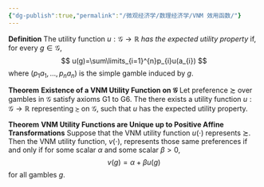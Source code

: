 ```yaml
---
{"dg-publish":true,"permalink":"/微观经济学/数理经济学/VNM 效用函数/"}
---
```


**Definition** The utility function $u:\mathcal{G}\to \mathbb{R}$ *has the expected utility property* if, for every $g\in \mathcal{G}$,
$$
u(g)=\sum\limits_{i=1}^{n}p_{i}u(a_{i})
$$
where $(p_{1}a_{1},\dots,p_{n}a_{n})$ is the simple gamble induced by $g$.

**Theorem** **Existence of a VNM Utility Function on $\mathcal{G}$**
Let preference $\succsim$ over gambles in $\mathcal{G}$ satisfy axioms G1 to G6. The there exists a utility function $u:\mathcal{G}\to \mathbb{R}$ representing $\succsim$ on $\mathcal{G}$, such that $u$ has the expected utility property.

**Theorem** **VNM Utility Functions are Unique up to Positive Affine Transformations**
Suppose that the VNM utility function $u(\cdot)$ represents $\succsim$. Then the VNM utility function, $v(\cdot)$, represents those same preferences if and only if for some scalar $\alpha$ and some scalar $\beta>0$,
$$
v(g)=\alpha+\beta u(g)
$$
for all gambles $g$.

